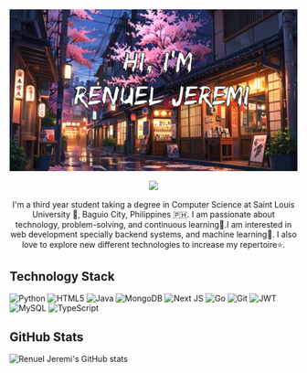 <img src="images/header.jpg">

<p align="center">
<img src="https://komarev.com/ghpvc/?username=Example&label=Profile+Views" />
</p>

<p align=center>
I'm a third year student taking a degree in Computer Science at Saint Louis University 🏫, Baguio City, Philippines 🇵🇭. I am passionate about technology, problem-solving, and continuous learning💖.I am interested in web development specially backend systems, and machine learning🧠. I also love to explore new different technologies to increase my repertoire⭐.
</p>

<h2>Technology Stack</h2>
<span>
  <img src="https://img.shields.io/badge/python-3670A0?style=for-the-badge&logo=python&logoColor=ffdd54" alt="Python">
  <img src="https://img.shields.io/badge/html5-%23E34F26.svg?style=for-the-badge&logo=html5&logoColor=white" alt="HTML5">
  <img src="https://img.shields.io/badge/java-%23ED8B00.svg?style=for-the-badge&logo=openjdk&logoColor=white" alt="Java">
  <img src="https://img.shields.io/badge/MongoDB-%234ea94b.svg?style=for-the-badge&logo=mongodb&logoColor=white" alt="MongoDB">
  <img src="https://img.shields.io/badge/Next-black?style=for-the-badge&logo=next.js&logoColor=white" alt="Next JS">
  <img src="https://img.shields.io/badge/go-%2300ADD8.svg?style=for-the-badge&logo=go&logoColor=white" alt="Go">
  <img src="https://img.shields.io/badge/git-%23F05033.svg?style=for-the-badge&logo=git&logoColor=white" alt="Git">
  <img src="https://img.shields.io/badge/JWT-black?style=for-the-badge&logo=JSON%20web%20tokens" alt="JWT">
  <img src="https://img.shields.io/badge/mysql-4479A1.svg?style=for-the-badge&logo=mysql&logoColor=white" alt="MySQL">
  <img src="https://img.shields.io/badge/typescript-%23007ACC.svg?style=for-the-badge&logo=typescript&logoColor=white" alt="TypeScript">
</span>

<h2>GitHub Stats</h2>
<div>
  <img src="https://github-readme-stats.vercel.app/api?username=Jenuel&show_icons=true&theme=radical" alt="Renuel Jeremi's GitHub stats" style="max-width: 400px;">
</div>
